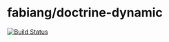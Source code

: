 # fabiang/doctrine-dynamic

[![Build Status](https://travis-ci.org/fabiang/doctrine-dynamic.svg?branch=master)](https://travis-ci.org/fabiang/doctrine-dynamic)
